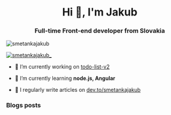 <h1 align="center">Hi 👋, I'm Jakub</h1>
<h3 align="center">Full-time Front-end developer from Slovakia</h3>

<p align="left"> <img src="https://komarev.com/ghpvc/?username=smetankajakub&label=Profile%20views&color=0e75b6&style=flat" alt="smetankajakub" /> </p>

<p align="left"> <a href="https://twitter.com/smetankajakub_" target="blank"><img src="https://img.shields.io/twitter/follow/smetankajakub_?logo=twitter&style=for-the-badge" alt="smetankajakub_" /></a> </p>

- 🔭 I’m currently working on [todo-list-v2](https://github.com/smetankajakub/todo-list-v2)

- 🌱 I’m currently learning **node.js, Angular**

- 📝 I regularly write articles on [dev.to/smetankajakub](https://dev.to/smetankajakub)

### Blogs posts
<!-- BLOG-POST-LIST:START -->
<!-- BLOG-POST-LIST:END -->

